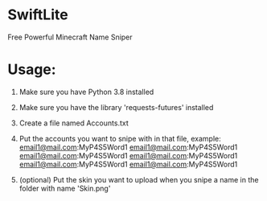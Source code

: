 # SwiftLite
 Free Powerful Minecraft Name Sniper

# Usage:
 1. Make sure you have Python 3.8 installed
 2. Make sure you have the library 'requests-futures' installed
 3. Create a file named Accounts.txt
 4. Put the accounts you want to snipe with in that file, example: 
    email1@mail.com:MyP4S5Word1
    email1@mail.com:MyP4S5Word1
    email1@mail.com:MyP4S5Word1
    email1@mail.com:MyP4S5Word1
    email1@mail.com:MyP4S5Word1
    email1@mail.com:MyP4S5Word1

 5. (optional) Put the skin you want to upload when you snipe a name in the folder with name 'Skin.png'